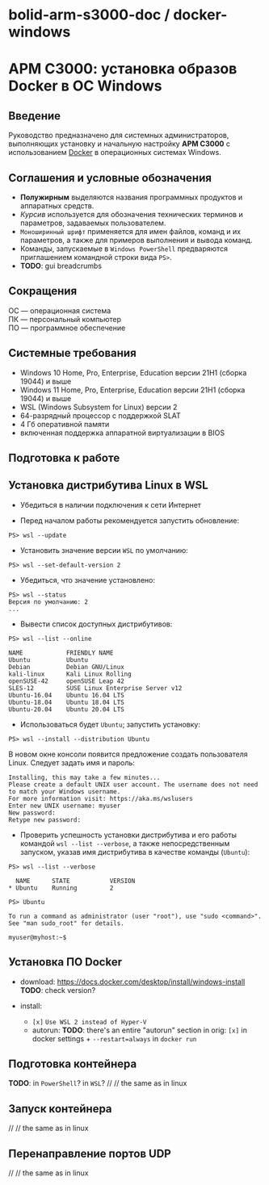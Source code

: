 # bolid-arm-s3000-doc / docker-windows

# АРМ С3000: установка образов Docker в ОС Windows



## Введение

Руководство предназначено для системных администраторов,
выполняющих установку и начальную настройку **АРМ С3000**
с использованием [Docker](https://www.docker.io)
в операционных системах Windows.



## Соглашения и условные обозначения

- **Полужирным** выделяются названия программных продуктов и аппаратных средств.
- *Курсив* используется для обозначения технических терминов и параметров,
  задаваемых пользователем.
- `Моноширинный шрифт` применяется для имен файлов, команд и их параметров,
  а также для примеров выполнения и вывода команд.
- Команды, запускаемые в `Windows PowerShell` предваряются
  приглашением командной строки вида `PS>`.
- **TODO**: gui breadcrumbs



## Сокращения

ОС — операционная система<br />
ПК — персональный компьютер<br />
ПО — программное обеспечение



## Системные требования

- Windows 10 Home, Pro, Enterprise, Education версии 21H1 (сборка 19044) и выше
- Windows 11 Home, Pro, Enterprise, Education версии 21H1 (сборка 19044) и выше
- WSL (Windows Subsystem for Linux) версии 2
- 64-разрядный процессор с поддержкой SLAT
- 4 Гб оперативной памяти
- включенная поддержка аппаратной виртуализации в BIOS



## Подготовка к работе



## Установка дистрибутива Linux в WSL

- Убедиться в наличии подключения к сети Интернет

- Перед началом работы рекомендуется запустить обновление:
```
PS> wsl --update
```

- Установить значение версии `WSL` по умолчанию:
```
PS> wsl --set-default-version 2
```

- Убедиться, что значение установлено:
```
PS> wsl --status
Версия по умолчанию: 2
...
```

- Вывести список доступных дистрибутивов:
```
PS> wsl --list --online

NAME            FRIENDLY NAME
Ubuntu          Ubuntu
Debian          Debian GNU/Linux
kali-linux      Kali Linux Rolling
openSUSE-42     openSUSE Leap 42
SLES-12         SUSE Linux Enterprise Server v12
Ubuntu-16.04    Ubuntu 16.04 LTS
Ubuntu-18.04    Ubuntu 18.04 LTS
Ubuntu-20.04    Ubuntu 20.04 LTS
```

- Использоваться будет `Ubuntu`; запустить установку:
```
PS> wsl --install --distribution Ubuntu
```

В новом окне консоли появится предложение создать
пользователя Linux. Следует задать имя и пароль:

```
Installing, this may take a few minutes...
Please create a default UNIX user account. The username does not need to match your Windows username.
For more information visit: https://aka.ms/wslusers
Enter new UNIX username: myuser
New password:
Retype new password:
```

- Проверить успешность установки дистрибутива и его работы
командой `wsl --list --verbose`, а также непосредственным запуском,
указав имя дистрибутива в качестве команды (`Ubuntu`):
```
PS> wsl --list --verbose

  NAME      STATE           VERSION
* Ubuntu    Running         2
```

```
PS> Ubuntu

To run a command as administrator (user "root"), use "sudo <command>".
See "man sudo_root" for details.

myuser@myhost:~$
```



## Установка ПО Docker

- download:
  https://docs.docker.com/desktop/install/windows-install
  **TODO**: check version?

- install:
  - `[x]` `Use WSL 2 instead of Hyper-V`
  - autorun:
    **TODO**: there's an entire "autorun" section in orig:
    `[x]` in docker settings + `--restart=always` in `docker run`



## Подготовка контейнера

**TODO**: in `PowerShell`? in `WSL`?
// // the same as in linux



## Запуск контейнера
// // the same as in linux



## Перенаправление портов UDP
// // the same as in linux
